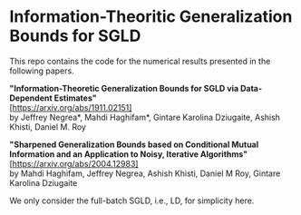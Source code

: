 # Information-Theoritic Generalization Bounds for SGLD 

This repo contains the code for the numerical results presented in the following papers. 

**"Information-Theoretic Generalization Bounds for SGLD via Data-Dependent Estimates"** <br>
[https://arxiv.org/abs/1911.02151] <br>
by Jeffrey Negrea*, Mahdi Haghifam*, Gintare Karolina Dziugaite, Ashish Khisti, Daniel M. Roy


**"Sharpened Generalization Bounds based on Conditional Mutual Information and an Application to Noisy, Iterative Algorithms"** <br>
[https://arxiv.org/abs/2004.12983] <br>
by Mahdi Haghifam, Jeffrey Negrea, Ashish Khisti, Daniel M Roy, Gintare Karolina Dziugaite

We only consider the full-batch SGLD, i.e., LD, for simplicity here. 
